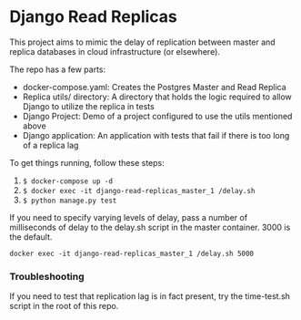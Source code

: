 # Django Read Replicas

This project aims to mimic the delay of replication between master and
replica databases in cloud infrastructure (or elsewhere).

The repo has a few parts:

- docker-compose.yaml: Creates the Postgres Master and Read Replica
- Replica utils/ directory: A directory that holds the logic required to allow Django to utilize the replica in tests
- Django Project: Demo of a project configured to use the utils mentioned above
- Django application: An application with tests that fail if there is too long of a replica lag

To get things running, follow these steps:

1. `$ docker-compose up -d`
2. `$ docker exec -it django-read-replicas_master_1 /delay.sh`
3. `$ python manage.py test`

If you need to specify varying levels of delay, pass a number of 
milliseconds of delay to the delay.sh script in the master container.
3000 is the default.

    docker exec -it django-read-replicas_master_1 /delay.sh 5000

### Troubleshooting

If you need to test that replication lag is in fact present,
try the time-test.sh script in the root of this repo.
